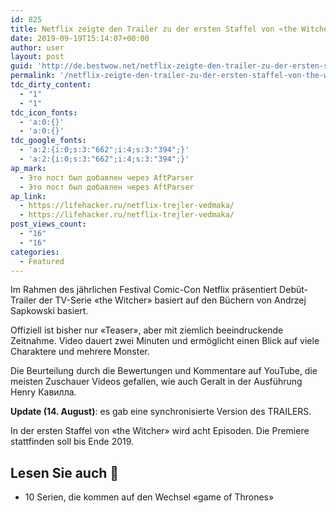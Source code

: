 ```yaml
---
id: 825
title: Netflix zeigte den Trailer zu der ersten Staffel von «the Witcher» mit Henry Кавиллом (Dub)
date: 2019-09-19T15:14:07+00:00
author: user
layout: post
guid: 'http://de.bestwow.net/netflix-zeigte-den-trailer-zu-der-ersten-staffel-von-the-witcher-mit-henry-%d0%ba%d0%b0%d0%b2%d0%b8%d0%bb%d0%bb%d0%be%d0%bc-dub/'
permalink: '/netflix-zeigte-den-trailer-zu-der-ersten-staffel-von-the-witcher-mit-henry-%d0%ba%d0%b0%d0%b2%d0%b8%d0%bb%d0%bb%d0%be%d0%bc-dub/'
tdc_dirty_content:
  - "1"
  - "1"
tdc_icon_fonts:
  - 'a:0:{}'
  - 'a:0:{}'
tdc_google_fonts:
  - 'a:2:{i:0;s:3:"662";i:4;s:3:"394";}'
  - 'a:2:{i:0;s:3:"662";i:4;s:3:"394";}'
ap_mark:
  - Это пост был добавлен через AftParser
  - Это пост был добавлен через AftParser
ap_link:
  - https://lifehacker.ru/netflix-trejler-vedmaka/
  - https://lifehacker.ru/netflix-trejler-vedmaka/
post_views_count:
  - "16"
  - "16"
categories:
  - Featured
---
```

Im Rahmen des jährlichen Festival Comic-Con Netflix präsentiert Debüt-Trailer der TV-Serie «the Witcher» basiert auf den Büchern von Andrzej Sapkowski basiert.</p> 

Offiziell ist bisher nur «Teaser», aber mit ziemlich beeindruckende Zeitnahme. Video dauert zwei Minuten und ermöglicht einen Blick auf viele Charaktere und mehrere Monster.

Die Beurteilung durch die Bewertungen und Kommentare auf YouTube, die meisten Zuschauer Videos gefallen, wie auch Geralt in der Ausführung Henry Кавилла.

**Update (14. August)**: es gab eine synchronisierte Version des TRAILERS.</p> 

In der ersten Staffel von «the Witcher» wird acht Episoden. Die Premiere stattfinden soll bis Ende 2019.

<div>
  <h2 class="read-also__title">
    <span>Lesen Sie auch</span> <span>🧐 </span>
  </h2>
  
  <ul class="read-also__list">
    <li>
      10 Serien, die kommen auf den Wechsel «game of Thrones»
    </li>
  </ul>
</div>